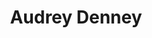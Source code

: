 ---
title: Audrey Denney
templateKey: candidate-fragment
firstName: Audrey
lastName: Denney
district: 01
state: CA
electionDate: 2018-06-14
electionType: primary
office: house
incumbent: false
website: "https://www.audreyforcongress.com/"
donationLink: ""
outcome: "Unknown"
blurb: "Audrey Denney has never found a place she loves more than the North State. She is running for Congress in California's 1st District because she believes that the people of the North State deserve better. They deserve a representative who will respect and listen to them and who will fight for their needs and concerns in Washington D.C. She believes that the job is not about partisan politics, but about bringing people together, and finding a way forward as a community, a region, and a nation."
image: "https://cosmic-s3.imgix.net/2dde12f0-488c-11e8-9dc0-39b00caf77fe-JD_Site_AudreyDenney_1000x600_042318.jpg"
---